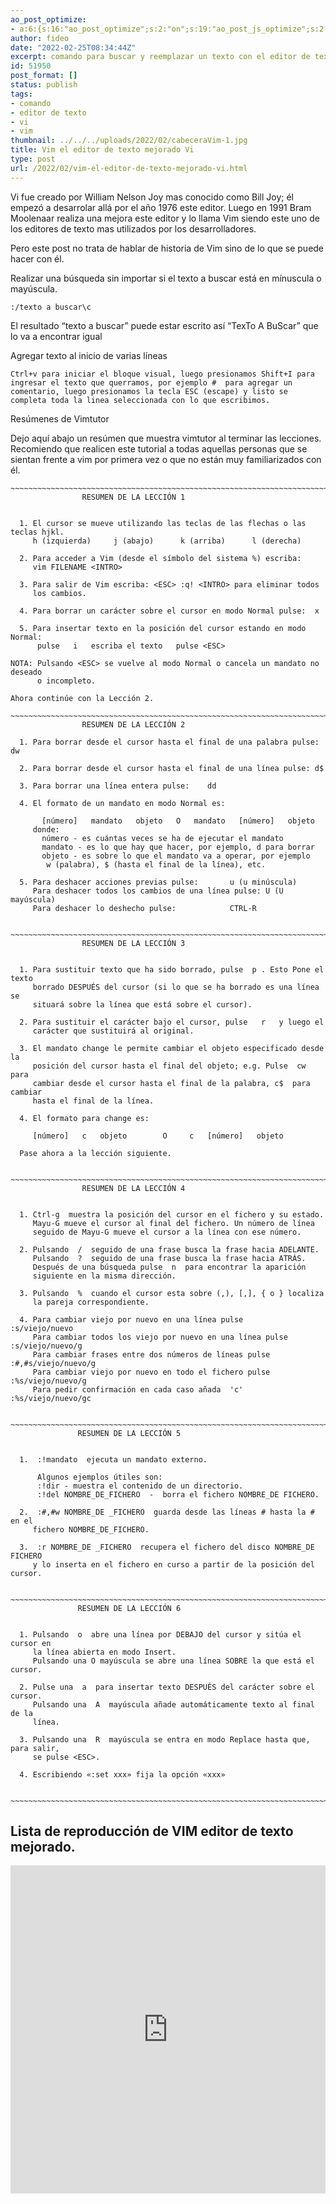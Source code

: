 ```yaml
---
ao_post_optimize:
- a:6:{s:16:"ao_post_optimize";s:2:"on";s:19:"ao_post_js_optimize";s:2:"on";s:20:"ao_post_css_optimize";s:2:"on";s:12:"ao_post_ccss";s:2:"on";s:16:"ao_post_lazyload";s:2:"on";s:15:"ao_post_preload";s:0:"";}
author: fideo
date: "2022-02-25T08:34:44Z"
excerpt: comando para buscar y reemplazar un texto con el editor de texto vim.
id: 51950
post_format: []
status: publish
tags:
- comando
- editor de texto
- vi
- vim
thumbnail: ../../../uploads/2022/02/cabeceraVim-1.jpg
title: Vim el editor de texto mejorado Vi
type: post
url: /2022/02/vim-el-editor-de-texto-mejorado-vi.html
---
```

Vi fue creado por William Nelson Joy mas conocido como Bill Joy; él empezó a desarrolar allá por el año 1976 este editor. Luego en 1991 Bram Moolenaar realiza una mejora este editor y lo llama Vim siendo este uno de los editores de texto mas utilizados por los desarrolladores.

Pero este post no trata de hablar de historia de Vim sino de lo que se puede hacer con él.

Realizar una búsqueda sin importar si el texto a buscar está en mínuscula o mayúscula.

```
:/texto a buscar\c
```

  
El resultado “texto a buscar” puede estar escrito así “TexTo A BuScar” que lo va a encontrar igual

Agregar texto al inicio de varias líneas

```
Ctrl+v para iniciar el bloque visual, luego presionamos Shift+I para ingresar el texto que querramos, por ejemplo #  para agregar un comentario, luego presionamos la tecla ESC (escape) y listo se completa toda la linea seleccionada con lo que escribimos.
```

Resúmenes de Vimtutor

Dejo aquí abajo un resúmen que muestra vimtutor al terminar las lecciones. Recomiendo que realicen este tutorial a todas aquellas personas que se sientan frente a vim por primera vez o que no están muy familiarizados con él.

```
~~~~~~~~~~~~~~~~~~~~~~~~~~~~~~~~~~~~~~~~~~~~~~~~~~~~~~~~~~~~~~~~~~~~~~~~~~~~~~
			    RESUMEN DE LA LECCIÓN 1


  1. El cursor se mueve utilizando las teclas de las flechas o las teclas hjkl.
	 h (izquierda)	   j (abajo)	  k (arriba)	  l (derecha)

  2. Para acceder a Vim (desde el símbolo del sistema %) escriba:
     vim FILENAME <INTRO>

  3. Para salir de Vim escriba: <ESC> :q! <INTRO> para eliminar todos
     los cambios.

  4. Para borrar un carácter sobre el cursor en modo Normal pulse:  x

  5. Para insertar texto en la posición del cursor estando en modo Normal:
	  pulse   i   escriba el texto	 pulse <ESC>

NOTA: Pulsando <ESC> se vuelve al modo Normal o cancela un mandato no deseado
      o incompleto.

Ahora continúe con la Lección 2.

~~~~~~~~~~~~~~~~~~~~~~~~~~~~~~~~~~~~~~~~~~~~~~~~~~~~~~~~~~~~~~~~~~~~~~~~~~~~~~
			    RESUMEN DE LA LECCIÓN 2

  1. Para borrar desde el cursor hasta el final de una palabra pulse:	dw

  2. Para borrar desde el cursor hasta el final de una línea pulse:	d$

  3. Para borrar una línea entera pulse:    dd

  4. El formato de un mandato en modo Normal es:

       [número]   mandato   objeto   O	 mandato   [número]   objeto
     donde:
       número - es cuántas veces se ha de ejecutar el mandato
       mandato - es lo que hay que hacer, por ejemplo, d para borrar
       objeto - es sobre lo que el mandato va a operar, por ejemplo
		w (palabra), $ (hasta el final de la línea), etc.

  5. Para deshacer acciones previas pulse:		 u (u minúscula)
     Para deshacer todos los cambios de una línea pulse: U (U mayúscula)
     Para deshacer lo deshecho pulse:			 CTRL-R


~~~~~~~~~~~~~~~~~~~~~~~~~~~~~~~~~~~~~~~~~~~~~~~~~~~~~~~~~~~~~~~~~~~~~~~~~~~~~~
			    RESUMEN DE LA LECCIÓN 3


  1. Para sustituir texto que ha sido borrado, pulse  p . Esto Pone el texto
     borrado DESPUÉS del cursor (si lo que se ha borrado es una línea se
     situará sobre la línea que está sobre el cursor).

  2. Para sustituir el carácter bajo el cursor, pulse	r   y luego el
     carácter que sustituirá al original.

  3. El mandato change le permite cambiar el objeto especificado desde la
     posición del cursor hasta el final del objeto; e.g. Pulse	cw  para
     cambiar desde el cursor hasta el final de la palabra, c$  para cambiar
     hasta el final de la línea.

  4. El formato para change es:

	 [número]   c	objeto	      O		c   [número]   objeto

  Pase ahora a la lección siguiente.


~~~~~~~~~~~~~~~~~~~~~~~~~~~~~~~~~~~~~~~~~~~~~~~~~~~~~~~~~~~~~~~~~~~~~~~~~~~~~~
			    RESUMEN DE LA LECCIÓN 4


  1. Ctrl-g  muestra la posición del cursor en el fichero y su estado.
     Mayu-G mueve el cursor al final del fichero. Un número de línea
     seguido de Mayu-G mueve el cursor a la línea con ese número.

  2. Pulsando  /  seguido de una frase busca la frase hacia ADELANTE.
     Pulsando  ?  seguido de una frase busca la frase hacia ATRÁS.
     Después de una búsqueda pulse  n  para encontrar la aparición
     siguiente en la misma dirección.

  3. Pulsando  %  cuando el cursor esta sobre (,), [,], { o } localiza
     la pareja correspondiente.

  4. Para cambiar viejo por nuevo en una línea pulse	      :s/viejo/nuevo
     Para cambiar todos los viejo por nuevo en una línea pulse :s/viejo/nuevo/g
     Para cambiar frases entre dos números de líneas pulse  :#,#s/viejo/nuevo/g
     Para cambiar viejo por nuevo en todo el fichero pulse  :%s/viejo/nuevo/g
     Para pedir confirmación en cada caso añada  'c'	    :%s/viejo/nuevo/gc


~~~~~~~~~~~~~~~~~~~~~~~~~~~~~~~~~~~~~~~~~~~~~~~~~~~~~~~~~~~~~~~~~~~~~~~~~~~~~~
			   RESUMEN DE LA LECCIÓN 5


  1.  :!mandato  ejecuta un mandato externo.

      Algunos ejemplos útiles son:
	  :!dir - muestra el contenido de un directorio.
	  :!del NOMBRE_DE_FICHERO  -  borra el fichero NOMBRE_DE FICHERO.

  2.  :#,#w NOMBRE_DE _FICHERO  guarda desde las líneas # hasta la # en el
     fichero NOMBRE_DE_FICHERO.

  3.  :r NOMBRE_DE _FICHERO  recupera el fichero del disco NOMBRE_DE FICHERO
     y lo inserta en el fichero en curso a partir de la posición del cursor.


~~~~~~~~~~~~~~~~~~~~~~~~~~~~~~~~~~~~~~~~~~~~~~~~~~~~~~~~~~~~~~~~~~~~~~~~~~~~~~
			   RESUMEN DE LA LECCIÓN 6


  1. Pulsando  o  abre una línea por DEBAJO del cursor y sitúa el cursor en
     la línea abierta en modo Insert.
     Pulsando una O mayúscula se abre una línea SOBRE la que está el cursor.

  2. Pulse una	a  para insertar texto DESPUÉS del carácter sobre el cursor.
     Pulsando una  A  mayúscula añade automáticamente texto al final de la
     línea.

  3. Pulsando una  R  mayúscula se entra en modo Replace hasta que, para salir,
     se pulse <ESC>.

  4. Escribiendo «:set xxx» fija la opción «xxx»


~~~~~~~~~~~~~~~~~~~~~~~~~~~~~~~~~~~~~~~~~~~~~~~~~~~~~~~~~~~~~~~~~~~~~~~~~~~~~~
```

Lista de reproducción de VIM editor de texto mejorado.
------------------------------------------------------

<iframe allow="accelerometer; autoplay; clipboard-write; encrypted-media; gyroscope; picture-in-picture; web-share" allowfullscreen="" frameborder="0" height="525" loading="lazy" referrerpolicy="strict-origin-when-cross-origin" src="https://www.youtube.com/embed/videoseries?list=PLEwU9ammVfH8b0g6pRuV6OggPw0Mxuhqm" title="Episodios VIM" width="100%"></iframe>
